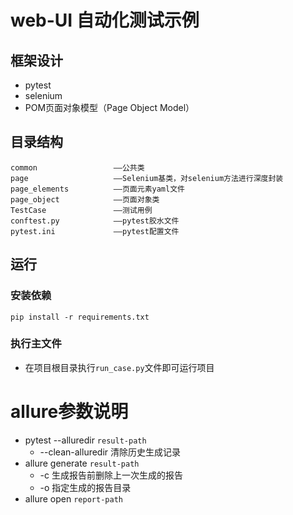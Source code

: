 # web-UI 自动化测试示例



## 框架设计

- pytest
- selenium
- POM页面对象模型（Page Object Model）



## 目录结构

    common                 ——公共类
    page                   ——Selenium基类，对selenium方法进行深度封装
    page_elements          ——页面元素yaml文件
    page_object            ——页面对象类
    TestCase               ——测试用例
    conftest.py            ——pytest胶水文件
    pytest.ini             ——pytest配置文件



## 运行

### 安装依赖

```shell
pip install -r requirements.txt
```

### 执行主文件

* 在项目根目录执行`run_case.py`文件即可运行项目


# allure参数说明


- pytest --alluredir `result-path`
    - --clean-alluredir 清除历史生成记录
- allure generate `result-path`
    - -c 生成报告前删除上一次生成的报告
    - -o 指定生成的报告目录
- allure open `report-path`
